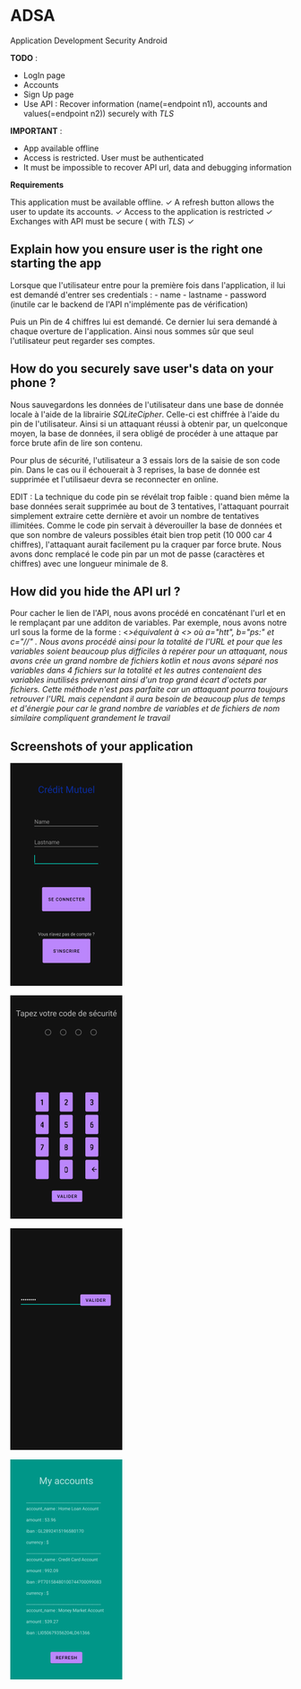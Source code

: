 # ADSA
Application Development Security Android

__TODO__ : 
 - LogIn page
 - Accounts
 - Sign Up page 
 - Use API : Recover information (name(=endpoint n1), accounts and values(=endpoint n2)) securely with _TLS_

__IMPORTANT__ :
 - App available offline
 - Access is restricted. User must be authenticated  
 - It must be impossible to recover API url, data and debugging information


__Requirements__

This application must be available offline. ✓
A refresh button allows the user to update its accounts. ✓
Access to the application is restricted ✓
Exchanges with API must be secure ( with _TLS_) ✓

## Explain how you ensure user is the right one starting the app

Lorsque que l'utilisateur entre pour la première fois dans l'application, il lui est demandé d'entrer ses credentials : 
    - name
    - lastname
    - password (inutile car le backend de l'API n'implémente pas de vérification)
    
Puis un Pin de 4 chiffres lui est demandé. Ce dernier lui sera demandé à chaque overture de l'application.
Ainsi nous sommes sûr que seul l'utilisateur peut regarder ses comptes.    

## How do you securely save user's data on your phone ?

Nous sauvegardons les données de l'utilisateur dans une base de donnée locale à l'aide de la librairie _SQLiteCipher_. Celle-ci est chiffrée à l'aide du pin de l'utilisateur.
Ainsi si un attaquant réussi à obtenir par, un quelconque moyen, la base de données, il sera obligé de procéder à une attaque par force brute afin de lire son contenu.

Pour plus de sécurité, l'utilisateur a 3 essais lors de la saisie de son code pin. Dans le cas ou il échouerait à 3 reprises, la base de donnée est supprimée et l'utilisaeur devra se reconnecter en online.

EDIT : La technique du code pin se révélait trop faible : quand bien même la base données serait supprimée au bout de 3 tentatives, l'attaquant pourrait simplement extraire cette dernière et avoir un nombre de tentatives illimitées. Comme le code pin servait à déverouiller la base de données et que son nombre de valeurs possibles était bien trop petit (10 000 car 4 chiffres), l'attaquant aurait facilement pu la craquer par force brute. Nous avons donc remplacé le code pin par un mot de passe (caractères et chiffres) avec une longueur minimale de 8.

## How did you hide the API url ?

Pour cacher le lien de l'API, nous avons procédé en concaténant l'url et en le remplaçant par une additon de variables. Par exemple, nous avons notre url sous la forme de la forme : <<var URL:String = a+b+c >>équivalent à <<var URL:String = "https://" >> où a="htt", b="ps:" et c="//" .
Nous avons procédé ainsi pour la totalité de l'URL et pour que les variables soient beaucoup plus difficiles à repérer pour un attaquant, nous avons crée un grand nombre de fichiers kotlin et nous avons séparé nos variables dans 4 fichiers sur la totalité et les autres contenaient des variables inutilisés prévenant ainsi d'un trop grand écart d'octets par fichiers.
Cette méthode n'est pas parfaite car un attaquant pourra toujours retrouver l'URL mais cependant il aura besoin de beaucoup plus de temps et d'énergie pour car le grand nombre de variables et de fichiers de nom similaire compliquent grandement le travail

## Screenshots of your application


![loginPage](./visuals/loginPage.png)

![pinPage](./visuals/pinPage.png)

![newPinPage](./visuals/newPinPage.png)

![accountPage](./visuals/accountPage.png)
